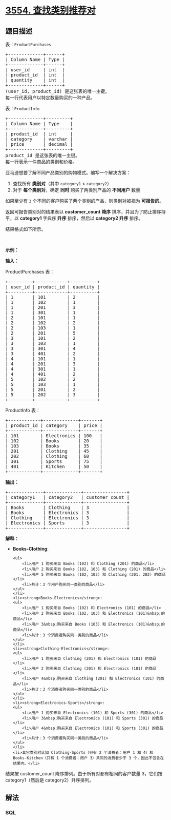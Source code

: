 # [3554. 查找类别推荐对](https://leetcode.cn/problems/find-category-recommendation-pairs)

## 题目描述

<!-- 这里写题目描述 -->

<p>表：<code>ProductPurchases</code></p>

<pre>
+-------------+------+
| Column Name | Type | 
+-------------+------+
| user_id     | int  |
| product_id  | int  |
| quantity    | int  |
+-------------+------+
(user_id, product_id) 是这张表的唯一主键。
每一行代表用户以特定数量购买的一种产品。
</pre>

<p>表：<code>ProductInfo</code></p>

<pre>
+-------------+---------+
| Column Name | Type    | 
+-------------+---------+
| product_id  | int     |
| category    | varchar |
| price       | decimal |
+-------------+---------+
product_id 是这张表的唯一主键。
每一行表示一件商品的类别和价格。
</pre>

<p>亚马逊想要了解不同产品类别的购物模式。编写一个解决方案：</p>

<ol>
	<li>查找所有 <strong>类别对</strong>（其中&nbsp;<code>category1</code> &lt; <code>category2</code>）</li>
	<li>对于 <strong>每个类别对</strong>，确定 <strong>同时</strong> 购买了两类别产品的 <strong>不同用户</strong> 数量</li>
</ol>

<p>如果至少有 <code>3</code> 个不同的客户购买了两个类别的产品，则类别对被视为 <strong>可报告的</strong>。</p>

<p>返回可报告类别对的结果表以<em>&nbsp;</em><strong>customer_count</strong><em>&nbsp;</em><strong>降序</strong><em> </em>排序，并且为了防止排序持平，以<em>&nbsp;</em><strong>category1 </strong>字典序<strong> 升序</strong>&nbsp;排序，然后以&nbsp;<strong>category2 升序</strong>&nbsp;排序。</p>

<p>结果格式如下所示。</p>

<p>&nbsp;</p>

<p><strong class="example">示例：</strong></p>

<div class="example-block">
<p><strong>输入：</strong></p>

<p>ProductPurchases 表：</p>

<pre class="example-io">
+---------+------------+----------+
| user_id | product_id | quantity |
+---------+------------+----------+
| 1       | 101        | 2        |
| 1       | 102        | 1        |
| 1       | 201        | 3        |
| 1       | 301        | 1        |
| 2       | 101        | 1        |
| 2       | 102        | 2        |
| 2       | 103        | 1        |
| 2       | 201        | 5        |
| 3       | 101        | 2        |
| 3       | 103        | 1        |
| 3       | 301        | 4        |
| 3       | 401        | 2        |
| 4       | 101        | 1        |
| 4       | 201        | 3        |
| 4       | 301        | 1        |
| 4       | 401        | 2        |
| 5       | 102        | 2        |
| 5       | 103        | 1        |
| 5       | 201        | 2        |
| 5       | 202        | 3        |
+---------+------------+----------+
</pre>

<p>ProductInfo 表：</p>

<pre class="example-io">
+------------+-------------+-------+
| product_id | category    | price |
+------------+-------------+-------+
| 101        | Electronics | 100   |
| 102        | Books       | 20    |
| 103        | Books       | 35    |
| 201        | Clothing    | 45    |
| 202        | Clothing    | 60    |
| 301        | Sports      | 75    |
| 401        | Kitchen     | 50    |
+------------+-------------+-------+
</pre>

<p><strong>输出：</strong></p>

<pre class="example-io">
+-------------+-------------+----------------+
| category1   | category2   | customer_count |
+-------------+-------------+----------------+
| Books       | Clothing    | 3              |
| Books       | Electronics | 3              |
| Clothing    | Electronics | 3              |
| Electronics | Sports      | 3              |
+-------------+-------------+----------------+
</pre>

<p><strong>解释：</strong></p>

<ul>
	<li><strong>Books-Clothing</strong>:

	<ul>
		<li>用户 1 购买来自 Books (102) 和 Clothing (201) 的商品</li>
		<li>用户 2 购买来自 Books (102, 103) 和 Clothing (201) 的商品</li>
		<li>用户 5 购买来自 Books (102, 103) 和 Clothing (201, 202) 的商品</li>
		<li>共计：3 个用户购买同一类别的商品</li>
	</ul>
	</li>
	<li><strong>Books-Electronics</strong>:
	<ul>
		<li>用户 1 购买来自 Books (102) 和 Electronics (101) 的商品</li>
		<li>用户 2 购买来自 Books (102, 103) 和 Electronics (101)&nbsp;的商品</li>
		<li>用户 3&nbsp;购买来自 Books (103) 和 Electronics (101)&nbsp;的商品</li>
		<li>共计：3 个消费者购买同一类别的商品</li>
	</ul>
	</li>
	<li><strong>Clothing-Electronics</strong>:
	<ul>
		<li>用户 1 购买来自 Clothing (201) 和 Electronics (101) 的商品</li>
		<li>用户 2 购买来自 Clothing (201) 和 Electronics (101) 的商品</li>
		<li>用户 4&nbsp;购买来自 Clothing (201) 和 Electronics (101) 的商品</li>
		<li>共计：3 个消费者购买同一类别的商品</li>
	</ul>
	</li>
	<li><strong>Electronics-Sports</strong>:
	<ul>
		<li>用户 1 购买来自 Electronics (101) 和 Sports (301) 的商品</li>
		<li>用户 3&nbsp;购买来自 Electronics (101) 和 Sports (301) 的商品</li>
		<li>用户 4&nbsp;购买来自 Electronics (101) 和 Sports (301) 的商品</li>
		<li>共计：3 个消费者购买同一类别的商品</li>
	</ul>
	</li>
	<li>其它类别对比如 Clothing-Sports（只有 2 个消费者：用户 1 和 4）和 Books-Kitchen（只有 1 个消费者：用户 3）共同的消费者少于 3 个，因此不包含在结果内。</li>
</ul>

<p>结果按&nbsp;customer_count 降序排列。由于所有对都有相同的客户数量 3，它们按 category1（然后是 category2）升序排列。</p>
</div>


## 解法

<!-- 这里可写通用的实现逻辑 -->

<!-- tabs:start -->

### **SQL**

<!-- 这里可写当前语言的特殊实现逻辑 -->

```sql

```

<!-- tabs:end -->
